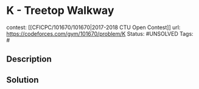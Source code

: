 # K - Treetop Walkway

contest: [[CFICPC/101670/101670|2017-2018 CTU Open Contest]]
url: https://codeforces.com/gym/101670/problem/K
Status: #UNSOLVED
Tags: #

## Description

## Solution

